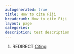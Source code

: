 ```yaml
---
autogenerated: true
title: How to cite Fiji
breadcrumb: How to cite Fiji
layout: page
categories: 
description: test description
---
```


1.  REDIRECT [Citing](Citing )

